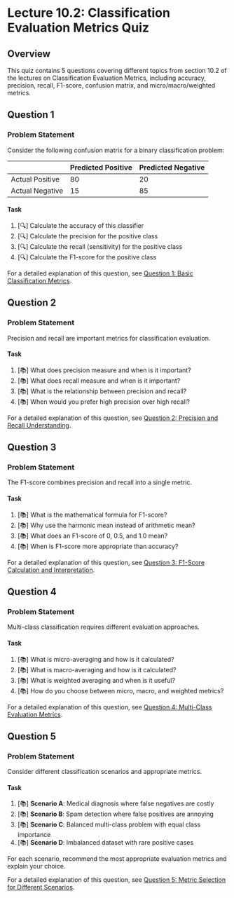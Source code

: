 # Lecture 10.2: Classification Evaluation Metrics Quiz

## Overview
This quiz contains 5 questions covering different topics from section 10.2 of the lectures on Classification Evaluation Metrics, including accuracy, precision, recall, F1-score, confusion matrix, and micro/macro/weighted metrics.

## Question 1

### Problem Statement
Consider the following confusion matrix for a binary classification problem:

|                 | Predicted Positive | Predicted Negative |
|-----------------|--------------------|--------------------|
| Actual Positive | 80                 | 20                 |
| Actual Negative | 15                 | 85                 |

#### Task
1. [🔍] Calculate the accuracy of this classifier
2. [🔍] Calculate the precision for the positive class
3. [🔍] Calculate the recall (sensitivity) for the positive class
4. [🔍] Calculate the F1-score for the positive class

For a detailed explanation of this question, see [Question 1: Basic Classification Metrics](L10_2_1_explanation.md).

## Question 2

### Problem Statement
Precision and recall are important metrics for classification evaluation.

#### Task
1. [📚] What does precision measure and when is it important?
2. [📚] What does recall measure and when is it important?
3. [📚] What is the relationship between precision and recall?
4. [📚] When would you prefer high precision over high recall?

For a detailed explanation of this question, see [Question 2: Precision and Recall Understanding](L10_2_2_explanation.md).

## Question 3

### Problem Statement
The F1-score combines precision and recall into a single metric.

#### Task
1. [📚] What is the mathematical formula for F1-score?
2. [📚] Why use the harmonic mean instead of arithmetic mean?
3. [📚] What does an F1-score of 0, 0.5, and 1.0 mean?
4. [📚] When is F1-score more appropriate than accuracy?

For a detailed explanation of this question, see [Question 3: F1-Score Calculation and Interpretation](L10_2_3_explanation.md).

## Question 4

### Problem Statement
Multi-class classification requires different evaluation approaches.

#### Task
1. [📚] What is micro-averaging and how is it calculated?
2. [📚] What is macro-averaging and how is it calculated?
3. [📚] What is weighted averaging and when is it useful?
4. [📚] How do you choose between micro, macro, and weighted metrics?

For a detailed explanation of this question, see [Question 4: Multi-Class Evaluation Metrics](L10_2_4_explanation.md).

## Question 5

### Problem Statement
Consider different classification scenarios and appropriate metrics.

#### Task
1. [📚] **Scenario A**: Medical diagnosis where false negatives are costly
2. [📚] **Scenario B**: Spam detection where false positives are annoying
3. [📚] **Scenario C**: Balanced multi-class problem with equal class importance
4. [📚] **Scenario D**: Imbalanced dataset with rare positive cases

For each scenario, recommend the most appropriate evaluation metrics and explain your choice.

For a detailed explanation of this question, see [Question 5: Metric Selection for Different Scenarios](L10_2_5_explanation.md).
